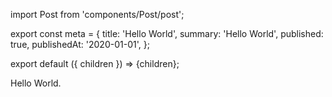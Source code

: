import Post from 'components/Post/post';

export const meta = {
  title: 'Hello World',
  summary: 'Hello World',
  published: true,
  publishedAt: '2020-01-01',
};

export default ({ children }) => <Post meta={meta}>{children}</Post>;

Hello World.
